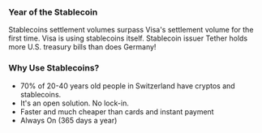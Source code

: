 ### Year of the Stablecoin
Stablecoins settlement volumes surpass Visa's settlement volume for the first time. Visa is using stablecoins itself. Stablecoin issuer Tether holds more U.S. treasury bills than does Germany!  
  
### Why Use Stablecoins?  
- 70% of 20-40 years old people in Switzerland have cryptos and stablecoins.
- It's an open solution. No lock-in. 
- Faster and much cheaper than cards and instant payment
- Always On (365 days a year)
